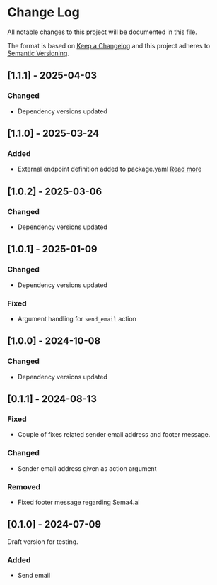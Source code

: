 # Change Log

All notable changes to this project will be documented in this file.

The format is based on [Keep a Changelog](https://keepachangelog.com/)
and this project adheres to [Semantic Versioning](https://semver.org/).

## [1.1.1] - 2025-04-03

### Changed

- Dependency versions updated

## [1.1.0] - 2025-03-24

### Added

- External endpoint definition added to package.yaml [Read more](https://sema4.ai/docs/team-edition/marketplace/snowflake-admin#managing-external-access)

## [1.0.2] - 2025-03-06

### Changed

- Dependency versions updated

## [1.0.1] - 2025-01-09

### Changed

- Dependency versions updated

### Fixed

- Argument handling for `send_email` action

## [1.0.0] - 2024-10-08

### Changed

- Dependency versions updated

## [0.1.1] - 2024-08-13

### Fixed

- Couple of fixes related sender email address and footer message.

### Changed

- Sender email address given as action argument

### Removed

- Fixed footer message regarding Sema4.ai

## [0.1.0] - 2024-07-09

Draft version for testing.

### Added

- Send email
